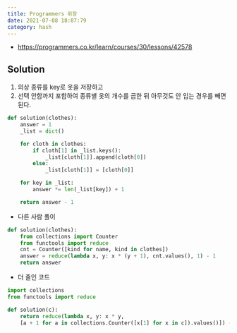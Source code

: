 ```yaml
---
title: Programmers 위장
date: 2021-07-08 18:07:79
category: hash
---
```


- https://programmers.co.kr/learn/courses/30/lessons/42578

## Solution

1. 의상 종류를 key로 옷을 저장하고
2. 선택 안함까지 포함하여 종류별 옷의 개수를 곱한 뒤 아무것도 안 입는 경우를 빼면 된다.

```py
def solution(clothes):
    answer = 1
    _list = dict()

    for cloth in clothes:
        if cloth[1] in _list.keys():
            _list[cloth[1]].append(cloth[0])
        else:
            _list[cloth[1]] = [cloth[0]]

    for key in _list:
        answer *= len(_list[key]) + 1

    return answer - 1
```

- 다른 사람 풀이

```py
def solution(clothes):
    from collections import Counter
    from functools import reduce
    cnt = Counter([kind for name, kind in clothes])
    answer = reduce(lambda x, y: x * (y + 1), cnt.values(), 1) - 1
    return answer
```

- 더 줄인 코드

```py
import collections
from functools import reduce

def solution(c):
    return reduce(lambda x, y: x * y,
    [a + 1 for a in collections.Counter([x[1] for x in c]).values()]) - 1
```
